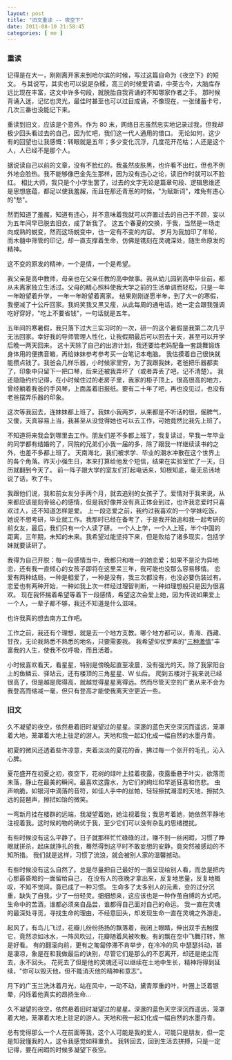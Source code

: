 ```yaml
--- 
layout: post
title: "旧文重读 -- 夜空下"
date: 2011-08-10 21:58:45
categories: [ me ]
---
```


### 重读

记得是在大一，刚刚离开家来到哈尔滨的时候，写过这篇自命为《夜空下》的短文。
与其说写，其实也可以说是杂糅，高三的时候爱背诵，中英古今，大脑库存远比现在丰富，这文中许多句段，就脱胎自我背诵的不知哪家作者之手。
那时候背诵入迷，记忆也灵光，最佳时甚至也可以过目成诵，不像现在，一张储蓄卡号，几次三番也没能记下来。

<!-- more -->

重读到旧文，应该是个意外。作为 80 末，网络日志虽然忠实地记录过我，但我却极少回头看过去的自己，因为忙吧，我们这一代人通用的借口。
无论如何，这少有的回望也让我感慨：转眼就是五年；多少变化沉浮，几度花开花枯；人还是这个人，人已经不是那个人。

据说读自己以前的文章，没有不脸红的。我虽然皮肤黑，也许看不出红，但也不例外地会脸热。我不能够像巴金先生那样，因为没有违心之论，读旧作时就可以不脸红。
相比大师，我只是个小学生罢了，过去的文字无论是篇章句段、逻辑思维还是思想底蕴，都足以使我羞赧，而且在那还青葱的时候，"为赋新词"，难免有违心的"愁"。

然而知道了羞赧，知道有违心，并不意味着我就可以弃置过去的自己于不顾，妄以为五年间早已脱去旧衣，成了新我了。
这五个春夏的交换，于我，当然是一场走向成熟的蜕变，然而这场蜕变中，也一定有不变的内容。
岁月为我加印了年轮，而木髓中筛管的印记，却一直支撑着生命，仿佛是镌刻在灵魂深处，随生命原发的精神。

这不变的原发的精神，一个是情，一个是希望。

我父亲是高中教师，母亲也在父亲任教的高中做事。我从幼儿园到高中毕业前，都从未离家独立生活过。父母的精心照料使我大学之前的生活单调而轻松，只是一年一年盼望着升学，
一年一年盼望着离家。
结果刚刚遂愿半年，到了大一的寒假，我便减了十公斤回家。我妈笑我又黑又瘦，从此每周的通电话，她一定会跟我强调吃好穿好，"吃上不要省钱"，一句话就是五年。

五年间的寒暑假，我只落下过大三实习时的一次，研一的这个暑假是我第二次几乎无法回家。幸好我的导师管理人性化，让我假期最后可以回去十天，甚至可以开学后晚一两天回来。
这十天除了自己的出游计划，我还要给老妈配备一套跳舞锻炼身体用的便携音箱，再给妹妹参考参考买一台笔记本电脑。
我估摸着自己很快就能攒点钱了。我爸会几样乐器，小时候家里穷，为了我跟我妹，老爸把乐器都卖了，印象中只留下一把口琴，后来还被我弄坏了（或者弄丢了吧，记不清楚）。
我还隐隐约约记得，在小时候住过的老房子里，我家的柜子顶上，很高很高的地方，曾经躺着我爸的手风琴，上面盖着旧报纸。要有二十年了吧，再也没见过，也没有老爸摆弄乐器的印象。

这次等我回去，连妹妹都上班了。我妹小我两岁，从来都是不听话的很，倔脾气，又傻，天真容易上当，我甚至从没觉得她也可以去工作，可她竟然比我先上班了。

不知道将来我会到哪里去工作。朋友们差不多都上班了，我复读过，早我一年毕业的同学都有结婚的了，同院的兄弟们小我一届的多，除了跟我一样继续读书的之外，也差不多都上班了。
天南海北，我们被求学、毕业的潮水冲散在这个世界上的各个角落。昨天小强生日，本来打算给他发个短信，结果在实验室忙了一天，日历就翻到今天了。
前一阵子跟大学的室友们打起电话来，知根知底，毫无忌讳地说了话，吹了牛。

我跟他们说，我和前女友分手两个月，就去追别的女孩子了。爱情对于我来说，从来都应该是刻骨铭心的感情，但是我好像并没有真正体会到过，也许我恋爱时只喜欢过人，还不知道怎样是爱。
上一段恋爱之前，我约过我喜欢的一个学妹吃饭，她说不想考研，毕业就工作。我那时已经在备考了，于是我开始追和我一起考研的前女友，最后，我们只有一个人读了研。
一个人上学，一个人上班，半个中国的距离，三年期，未知的未来。我希望过能坚持下来，但是败给了诸多现实，包括学妹就要读研了。

我得为自己开脱：每一段感情当中，我都只和唯一的她恋爱；如果不是沦为异地恋，还有我一直倾心的女孩子即将在这里呆三年，我可能也没那么容易移情。
恋爱有两种结局，一种是相爱了，一种是没有，我三次都没有，也没必要伪装过有。恋爱也有两种开始，一种如我上次一样经过理智判断，一种如理想般只是因为很喜欢。
现在我怀揣着希望等着下一段感情，希望这次会爱上她，因为传说如果爱上一个人，一辈子都不够，我还不知道是什么滋味。

也许我真的想去南方工作吧。

工作之前，我还有个理想，就是去一个地方支教。哪个地方都可以，青海、西藏、甘孜，无论我熟悉不熟悉的地名，只要需要我。
我希望仰仗罗素的"[三种激情][three-passions]"丰富我的人生，使我不仅呼吸，而且活着。

小时候喜欢看天，看星星，特别是傍晚起直至凌晨，没有强光的天。除了我家阳台上的鱼鳞云、驿站云，还有楼顶的三角星星、W 仙后。
爬到五楼对于我来说已经很高了，但是越是爬得高，就越觉得星星离得远。然而尽管天空的广袤从来不会为我登高而缩减一毫，但只有登高才能使我离天空更近一些。

### 旧文

久不凝望的夜空，依然悬着旧时凝望过的星星。深邃的蓝色天空深沉而遥远，笼罩着大地，笼罩着大地上驻足的游人。天地和我一起幻化成一幅自然的水墨丹青。

初夏的微风还透着些许凉意，夹着淡淡的夏花的香，拂过每一个张开的毛孔，沁入心脾。

夏花盛开在初夏之初，夜空下，花树的绿叶上挂着夜露，夜露垂悬于叶尖，欲落而未落，静止在最美的瞬间。最喜欢这露水，为它们的绚烂和早逝狂喜和伤悲。
虫声响脆，如银河中滴落的音符，如佳人手中的丝帕，轻轻擦拭潮湿的天地，擦拭久远的琵琶声，擦拭如饴的微笑。

一弯新月挂在楼群的远端，我凝望着她，她注视着我；我思考着她，她依然平静地注视着我。这时候的物的确优于我，至少它们可以没有杂乱的思绪搅扰。

有些时候没有这么平静了。日子就那样忙忙碌碌的过，赚不到一丝闲暇，习惯了睁眼就拼杀，起床就挣扎的我，蓦然得到这平时不敢妄想的安静，竟突然被感动的不知所措。
我们就是这样，习惯了流浪，就会被别人家的温馨撼动。

有些时候没有这么自然了。总是尽量把自己最好的一面呈现给别人看，而总是把内心那最昏暗的一面留给自己，
在没有人的夜晚才拿出来，反复地思量，反复地概叹，不知不觉间，竟已成了一种习惯。
生命多了太多别人的元素，变的过分沉重，缺失了自我，少了一份轻灵。细细想来，这应该也是一种作茧自缚的方式吧。生命中的苦酒，谁都必须亲自品尝，谁都得自己面对自己的命运。
我一直在灵魂的最深处寻觅，寻找生命的理由，不经意回头，却发现生命一直在灵魂之外游走。

起风了，有鸟儿飞过，花瓣儿纷纷扬扬的飘落着，我闭上眼睛，伸出双手去触摸它，竟然凉如冰水，一阵风吹过，花瓣随着风被吹散。有的飘在空中飞舞打转，煞是好看。
有的翻滚向前，更有之匍匐停滞不肯举步，在冷冷的风 中瑟瑟抖动，甚是凄凉，象是在和我做最后的诀别，尽管它们是那么的不忍离开，却还是绝尘而去，永不回头。
花死去了但是他的灵魂还可以继续在土地中生长，精神将得到延续，"你可以毁灭他，但不能消灭他的精神和意志"。

月下的广玉兰洗沐着月光，站在风中，一动不动，黛青厚重的叶，叶圈上泛着银晕，闪烁着他真实的昂扬生命...

久不凝望的夜空，依然悬着旧时凝望过的星星。深邃的蓝色天空深沉而遥远，笼罩着大地，笼罩着大地上驻足的游人。天地和我一起幻化成一幅自然的水墨丹青。

总有觉得那么一个人在前面等我，这个人可能是我的爱人，可能只是朋友，但一定是知我懂我的人，这令我感觉如释重负。
我转回去，回到生活去拼搏，只是一定记得，要在闲暇的时候多凝望下夜空。

[three-passions]:               http://users.drew.edu/jlenz/br-prolog.html
